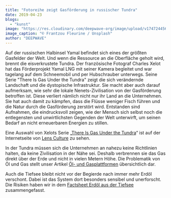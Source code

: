 ```yaml
---
title: "Fotoreihe zeigt Gasförderung in russischer Tundra"
date: 2019-04-23
blogs: 
  - "kunst"
image: "https://res.cloudinary.com/deepwave-org/image/upload/v1747244566/deepwave.org/frantzou-fleurine-RzZF9skE6yQ-unsplash-scaled.jpg"
image_caption: "© Frantzou Fleurine / Unsplash"
author: "DEEPWAVE"
---
```


Auf der russischen Halbinsel Yamal befindet sich eines der größten Gasfelder der Welt. Und wenn die Ressource an die Oberfläche geholt wird, brennt die eisverkrustete Tundra. Der französische Fotograf Charles Xelot hat das Förderprojekt Yamal LNG mit seiner Kamera begleitet und war tagelang auf dem Schneemobil und per Hubschrauber unterwegs. Seine Serie "There Is Gas Under the Tundra" zeigt die sich verändernde Landschaft und die dystopische Infrastruktur. Sie macht aber auch darauf aufmerksam, wie sehr die lokale Nenets-Zivilisation von der Gasförderung betroffen ist. Diese verliert nämlich nicht nur ihr Land an die Unternehmen. Sie hat auch damit zu kämpfen, dass die Flüsse weniger Fisch führen und die Natur durch die Gasförderung zerstört wird. Entstanden sind Aufnahmen, die eindrucksvoll zeigen, wie der Mensch sich selbst noch die entlegensten und unwirtlichsten Gegenden der Welt unterwirft, um seinen Bedarf an nicht erneuerbaren Energien zu stillen.

Eine Auswahl von Xelots Serie „[There Is Gas Under the Tundra](https://www.lensculture.com/articles/charles-xelot-there-is-gas-under-the-tundra)“ ist auf der Internetseite von [Lens Culture](https://www.lensculture.com/) zu sehen.

In der Tundra müssen sich die Unternehmen an nahezu keine Richtlinien halten, da keine Zivilisation in der Nähe sei. Deshalb verbrennen sie das Gas direkt über der Erde und nicht in vielen Metern Höhe. Die Problematik von Öl und Gas stellt unser Artikel [Öl- und Gasplattformen](https://www.deepwave.org/die-ozeane/erdoel-und-erdgas/) übersichtlich dar.

Auch die Tiefsee bleibt nicht vor der Begierde nach immer mehr Erdöl verschont. Dabei ist das System dort besonders sensibel und unerforscht. Die Risiken haben wir in dem [Factsheet Erdöl aus der Tiefsee](https://res.cloudinary.com/deepwave-org/image/upload/v1747243595/deepwave.org/Tiefsee-Oel.pdf) zusammengefasst.
